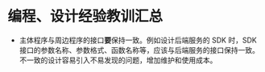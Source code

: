 # 编程、设计经验教训汇总

- 主体程序与周边程序的接口**要**保持一致。例如设计后端服务的 SDK 时，SDK 接口的参数名称、参数格式、函数名称等，应该与后端服务的接口保持一致。不一致的设计容易引入不易发现的问题，增加维护和使用成本。
